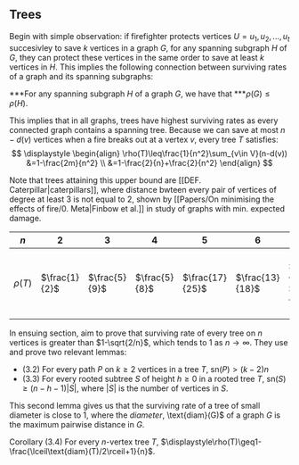 ## Trees

Begin with simple observation: if firefighter protects vertices $U={u_1, u_2, ..., u_t}$ succesivley to save $k$ vertices in a graph $G$, for any spanning subgraph $H$ of $G$, they can protect these vertices in the same order to save at least $k$ vertices in $H$. This implies the following connection between surviving rates of a graph and its spanning subgraphs:

***For any spanning subgraph $H$ of a graph $G$, we have that ***$\rho(G)\leq\rho(H).$

This implies that in all graphs, trees have highest surviving rates as every connected graph contains a spanning tree. Because we can save at most $n-d(v)$ vertices when a fire breaks out at a vertex $v$, every tree $T$ satisfies:
$$
\displaystyle \begin{align}
\rho(T)\leq\frac{1}{n^2}\sum_{v\in V}(n-d(v)) &=1-\frac{2m}{n^2} \\
&=1-\frac{2}{n}+\frac{2}{n^2}
\end{align}
$$

Note that trees attaining this upper bound are [[DEF. Caterpillar|caterpillars]], where distance bwteen every pair of vertices of degree at least 3 is not equal to 2, shown by [[Papers/On minimising the effects of fire/0. Meta|Finbow et al.]] in study of graphs with min. expected damage.

$n$ | 2 | 3 | 4 | 5 | 6 | 7 | 8 | 9
--- | --- | --- | --- | --- | --- | --- | --- | ---
$\rho(T)$ | $\frac{1}{2}$ | $\frac{5}{9}$ | $\frac{5}{8}$ | $\frac{17}{25}$ | $\frac{13}{18}$ | $\frac{36}{49}$, $\frac{37}{49}$ | $\frac{49}{64}$, $\frac{50}{64}$ | $\frac{63}{81}$, $\frac{64}{81}$, $\frac{65}{81}$

In ensuing section, aim to prove that surviving rate of every tree on $n$ vertices is greater than $1-\sqrt{2/n}$, which tends to 1 as $n\to\infty$. They use and prove two relevant lemmas:
- (3.2) For every path $P$ on $k\geq 2$ vertices in a tree $T$, $\text{sn}(P)>(k-2)n$
- (3.3) For every rooted subtree $S$ of height $h\geq0$ in a rooted tree $T$, $\text{sn}(S)\geq(n-h-1)|S|$, where $|S|$ is the number of vertices in $S$.

This second lemma gives us that the surviving rate of a tree of small diameter is close to 1, where the *diameter*, \text{diam}(G)$ of a graph $G$ is the maximum pairwise distance in $G$.

Corollary (3.4) For every $n$-vertex tree $T$, $\displaystyle\rho(T)\geq1-\frac{\lceil\text{diam}(T)/2\rceil+1}{n}$.

